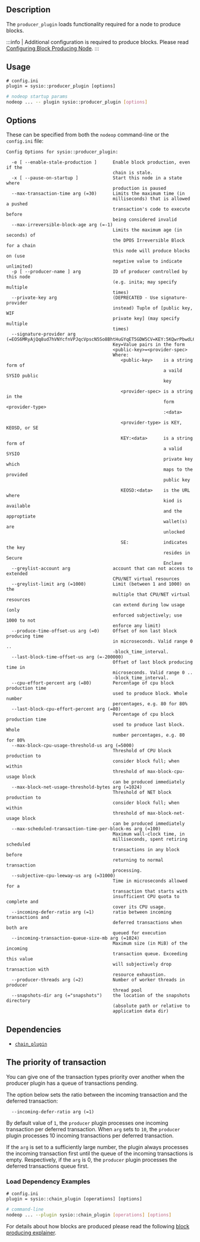 
## Description

The `producer_plugin` loads functionality required for a node to produce blocks.

:::info
| Additional configuration is required to produce blocks. Please read [Configuring Block Producing Node](../usage/node-setups/producing-node.md).
:::

## Usage

```console
# config.ini
plugin = sysio::producer_plugin [options]
```

```sh
# nodeop startup params
nodeop ... -- plugin sysio::producer_plugin [options]
```

## Options

These can be specified from both the `nodeop` command-line or the `config.ini` file:

```console
Config Options for sysio::producer_plugin:

  -e [ --enable-stale-production ]      Enable block production, even if the 
                                        chain is stale.
  -x [ --pause-on-startup ]             Start this node in a state where 
                                        production is paused
  --max-transaction-time arg (=30)      Limits the maximum time (in 
                                        milliseconds) that is allowed a pushed 
                                        transaction's code to execute before 
                                        being considered invalid
  --max-irreversible-block-age arg (=-1)
                                        Limits the maximum age (in seconds) of 
                                        the DPOS Irreversible Block for a chain
                                        this node will produce blocks on (use 
                                        negative value to indicate unlimited)
  -p [ --producer-name ] arg            ID of producer controlled by this node 
                                        (e.g. inita; may specify multiple 
                                        times)
  --private-key arg                     (DEPRECATED - Use signature-provider 
                                        instead) Tuple of [public key, WIF 
                                        private key] (may specify multiple 
                                        times)
  --signature-provider arg (=EOS6MRyAjQq8ud7hVNYcfnVPJqcVpscN5So8BhtHuGYqET5GDW5CV=KEY:5KQwrPbwdL6PhXujxW37FSSQZ1JiwsST4cqQzDeyXtP79zkvFD3)
                                        Key=Value pairs in the form 
                                        <public-key>=<provider-spec>
                                        Where:
                                           <public-key>    is a string form of 
                                                           a vaild SYSIO public
                                                           key
                                        
                                           <provider-spec> is a string in the 
                                                           form <provider-type>
                                                           :<data>
                                        
                                           <provider-type> is KEY, KEOSD, or SE
                                        
                                           KEY:<data>      is a string form of 
                                                           a valid SYSIO 
                                                           private key which 
                                                           maps to the provided
                                                           public key
                                        
                                           KEOSD:<data>    is the URL where 
                                                           kiod is available 
                                                           and the approptiate 
                                                           wallet(s) are 
                                                           unlocked
                                        
                                           SE:             indicates the key 
                                                           resides in Secure 
                                                           Enclave
  --greylist-account arg                account that can not access to extended
                                        CPU/NET virtual resources
  --greylist-limit arg (=1000)          Limit (between 1 and 1000) on the 
                                        multiple that CPU/NET virtual resources
                                        can extend during low usage (only 
                                        enforced subjectively; use 1000 to not 
                                        enforce any limit)
  --produce-time-offset-us arg (=0)     Offset of non last block producing time
                                        in microseconds. Valid range 0 .. 
                                        -block_time_interval.
  --last-block-time-offset-us arg (=-200000)
                                        Offset of last block producing time in 
                                        microseconds. Valid range 0 .. 
                                        -block_time_interval.
  --cpu-effort-percent arg (=80)        Percentage of cpu block production time
                                        used to produce block. Whole number 
                                        percentages, e.g. 80 for 80%
  --last-block-cpu-effort-percent arg (=80)
                                        Percentage of cpu block production time
                                        used to produce last block. Whole 
                                        number percentages, e.g. 80 for 80%
  --max-block-cpu-usage-threshold-us arg (=5000)
                                        Threshold of CPU block production to 
                                        consider block full; when within 
                                        threshold of max-block-cpu-usage block 
                                        can be produced immediately
  --max-block-net-usage-threshold-bytes arg (=1024)
                                        Threshold of NET block production to 
                                        consider block full; when within 
                                        threshold of max-block-net-usage block 
                                        can be produced immediately
  --max-scheduled-transaction-time-per-block-ms arg (=100)
                                        Maximum wall-clock time, in 
                                        milliseconds, spent retiring scheduled 
                                        transactions in any block before 
                                        returning to normal transaction 
                                        processing.
  --subjective-cpu-leeway-us arg (=31000)
                                        Time in microseconds allowed for a 
                                        transaction that starts with 
                                        insufficient CPU quota to complete and 
                                        cover its CPU usage.
  --incoming-defer-ratio arg (=1)       ratio between incoming transactions and
                                        deferred transactions when both are 
                                        queued for execution
  --incoming-transaction-queue-size-mb arg (=1024)
                                        Maximum size (in MiB) of the incoming 
                                        transaction queue. Exceeding this value
                                        will subjectively drop transaction with
                                        resource exhaustion.
  --producer-threads arg (=2)           Number of worker threads in producer 
                                        thread pool
  --snapshots-dir arg (="snapshots")    the location of the snapshots directory
                                        (absolute path or relative to 
                                        application data dir)
```

## Dependencies

* [`chain_plugin`](chain-plugin.md)

## The priority of transaction

You can give one of the transaction types priority over another when the producer plugin has a queue of transactions pending.

The option below sets the ratio between the incoming transaction and the deferred transaction:

```console
  --incoming-defer-ratio arg (=1)       
```

By default value of `1`, the `producer` plugin processes one incoming transaction per deferred transaction. When `arg` sets to `10`, the `producer` plugin processes 10 incoming transactions per deferred transaction.

If the `arg` is set to a sufficiently large number, the plugin always processes the incoming transaction first until the queue of the incoming transactions is empty. Respectively, if the `arg` is 0, the `producer` plugin processes the deferred transactions queue first.

### Load Dependency Examples

```console
# config.ini
plugin = sysio::chain_plugin [operations] [options]
```

```sh
# command-line
nodeop ... --plugin sysio::chain_plugin [operations] [options]
```

For details about how blocks are produced please read the following [block producing explainer](block-producing-explained.md).

